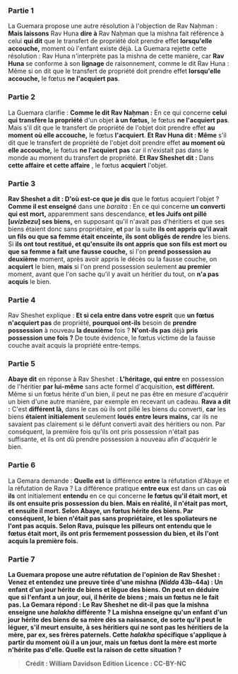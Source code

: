 
### Partie 1
La Guemara propose une autre résolution à l'objection de Rav Naḥman : <b>Mais laissons</b> Rav Huna <b>dire à</b> Rav Naḥman que la mishna fait référence à celui <b>qui dit</b> que le transfert de propriété doit prendre effet <b>lorsqu'elle accouche,</b> moment où l'enfant existe déjà. La Guemara rejette cette résolution : Rav Huna n'interprète pas la mishna de cette manière, car <b>Rav Huna</b> se conforme à son <b>lignage</b> de raisonnement, comme le dit Rav Huna : Même</b> si on dit que le transfert de propriété doit prendre effet <b>lorsqu'elle accouche,</b> le fœtus <b>ne l'acquiert pas</b>.

### Partie 2
La Guemara clarifie : <b>Comme le dit Rav Naḥman :</b> En ce qui concerne <b>celui qui transfère la propriété</b> d'un objet <b>à un fœtus,</b> le fœtus <b>ne l'acquiert pas</b>. Mais s'il dit que le transfert de propriété de l'objet doit prendre effet <b>au moment où elle accouche,</b> le fœtus <b>l'acquiert</b>. <b>Et Rav Huna dit : Même</b> s'il dit que le transfert de propriété de l'objet doit prendre effet <b>au moment où elle accouche,</b> le fœtus <b>ne l'acquiert pas</b> car il n'existait pas dans le monde au moment du transfert de propriété. <b>Et Rav Sheshet dit :</b> Dans <b>cette affaire</b> <b>et cette affaire</b> , le fœtus <b>acquiert</b> l'objet.

### Partie 3
<b>Rav Sheshet a dit : D'où est-ce que je dis</b> que le fœtus acquiert l'objet ? <b>Comme il est enseigné</b> dans une <i>baraita</i> : En ce qui concerne <b>un converti qui est mort,</b> apparemment sans descendance, <b>et les Juifs ont pillé [<i>uvizbezu</i>] ses biens,</b> en supposant qu'il n'avait pas d'héritiers et que ses biens étaient donc sans propriétaire, <b>et</b> par la suite <b>ils ont appris qu'il avait un fils ou que sa femme était enceinte, ils sont obligés de rendre</b> les biens. Si <b>ils ont tout restitué, et qu'ensuite ils ont appris que son fils est mort ou que sa femme a fait une fausse couche,</b> si l'on <b>prend possession au deuxième</b> moment, après avoir appris le décès ou la fausse couche, on <b>acquiert</b> le bien, <b>mais</b> si l'on prend possession seulement <b>au premier</b> moment, avant que l'on sache qu'il y avait un héritier du tout, on <b>n'a pas acquis</b> le bien.

### Partie 4
Rav Sheshet explique : <b>Et si cela entre dans votre esprit</b> que <b>un fœtus n'acquiert pas</b> de propriété, <b>pourquoi ont-ils</b> besoin de <b>prendre possession</b> à nouveau <b>la deuxième</b> fois ? <b>N'ont-ils pas</b> déjà <b>pris possession une fois ?</b> De toute évidence, le fœtus victime de la fausse couche avait acquis la propriété entre-temps.

### Partie 5
<b>Abaye dit</b> en réponse à Rav Sheshet : <b>L'héritage, qui entre</b> en possession de l'héritier <b>par lui-même</b> sans acte formel d'acquisition, <b>est différent.</b> Même si un fœtus hérite d'un bien, il peut ne pas être en mesure d'acquérir un bien d'une autre manière, par exemple en recevant un cadeau. <b>Rava a dit :</b> C'est <b>différent là,</b> dans le cas où ils ont pillé les biens du converti, <b>car</b> les biens <b>étaient initialement</b> seulement <b>loués entre leurs mains,</b> car ils ne savaient pas clairement si le défunt converti avait des héritiers ou non. Par conséquent, la première fois qu'ils ont pris possession n'était pas suffisante, et ils ont dû prendre possession à nouveau afin d'acquérir le bien.

### Partie 6
La Gemara demande : <b>Quelle est</b> la différence <b>entre</b> la réfutation d'Abaye et la réfutation de Rava ? La différence pratique <b>entre eux</b> est dans un cas <b>où ils</b> ont initialement <b>entendu</b> en ce qui concerne <b>le fœtus <b>qu'il</b> était <b>mort,</b> et ils ont ensuite pris possession du bien. <b>Mais</b> en réalité, il n'était <b>pas mort, et ensuite</b> il <b>mort.</b> Selon Abaye, un fœtus hérite des biens. Par conséquent, le bien n'était pas sans propriétaire, et les spoliateurs ne l'ont pas acquis. Selon Rava, puisque les pilleurs ont entendu que le fœtus était mort, ils ont pris fermement possession du bien, et ils l'ont acquis la première fois.

### Partie 7
La Guemara propose une autre réfutation de l'opinion de Rav Sheshet : <b>Venez</b> et <b>entendez</b> une preuve tirée d'une mishna (<i>Nidda</i> 43b-44a) : <b>Un enfant d'un jour hérite</b> de biens <b>et lègue</b> des biens. On peut en déduire que si l'enfant a <b>un jour, oui,</b> il hérite de biens ; mais <b>un fœtus</b> ne le fait <b>pas.</b> La Gemara répond : <b>Le Rav Sheshet ne dit-il pas</b> que la mishna enseigne une <i>halakha</i> différente ? La mishna enseigne qu'un enfant d'un jour <b>hérite des biens de sa mère</b> dès sa naissance, de sorte qu'il peut <b>le léguer</b>, s'il meurt ensuite, <b>à</b> ses héritiers qui ne sont pas les héritiers de la mère, par ex, ses <b>frères paternels.</b> Cette <i>halakha</i> <b>spécifique</b> s'applique à partir du moment où il a <b>un jour, mais un fœtus</b> dont la mère est morte <b>n'hérite pas</b> d'elle. <b>Quelle est la raison</b> de cette situation ?

>Crédit : William Davidson Edition
>Licence : CC-BY-NC